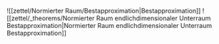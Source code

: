 ![[zettel/Normierter Raum/Bestapproximation|Bestapproximation]]
![[zettel/_theorems/Normierter Raum endlichdimensionaler Unterraum Bestapproximation|Normierter Raum endlichdimensionaler Unterraum Bestapproximation]]